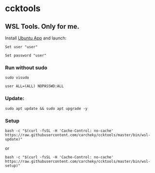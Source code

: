# ccktools
## WSL Tools. Only for me.

Install [Ubuntu App](https://www.microsoft.com/es-es/p/ubuntu-1804-lts/9n9tngvndl3q#activetab=pivot:overviewtab) and launch:

    Set user "user"

    Set password "user"


### Run without sudo
```
sudo visudo
```
```
user ALL=(ALL) NOPASSWD:ALL
```

### Update:
```
sudo apt update && sudo apt upgrade -y
```

### Setup
```
bash -c "$(curl -fsSL -H 'Cache-Control: no-cache' https://raw.githubusercontent.com/carcheky/ccktools/master/bin/wsl-update)"
```
or
```
bash -c "$(curl -fsSL -H 'Cache-Control: no-cache' https://raw.githubusercontent.com/carcheky/ccktools/master/bin/wsl-setup)"
```
